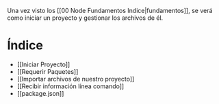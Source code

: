 
Una vez visto los [[00 Node Fundamentos Indice|fundamentos]], se verá como iniciar un proyecto y gestionar los archivos de él.

# Índice

- [[Iniciar Proyecto]]
- [[Requerir Paquetes]]
- [[Importar archivos de nuestro proyecto]]
- [[Recibir información línea comando]]
- [[package.json]]